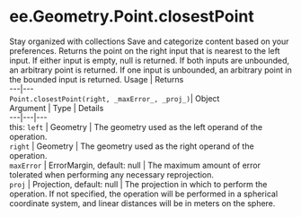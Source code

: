 
#  ee.Geometry.Point.closestPoint
Stay organized with collections  Save and categorize content based on your preferences. 
Returns the point on the right input that is nearest to the left input. If either input is empty, null is returned. If both inputs are unbounded, an arbitrary point is returned. If one input is unbounded, an arbitrary point in the bounded input is returned. Usage | Returns  
---|---  
`Point.closestPoint(right, _maxError_, _proj_)`|  Object  
Argument | Type | Details  
---|---|---  
this: `left` | Geometry | The geometry used as the left operand of the operation.  
`right` | Geometry | The geometry used as the right operand of the operation.  
`maxError` | ErrorMargin, default: null | The maximum amount of error tolerated when performing any necessary reprojection.  
`proj` | Projection, default: null | The projection in which to perform the operation. If not specified, the operation will be performed in a spherical coordinate system, and linear distances will be in meters on the sphere.  
